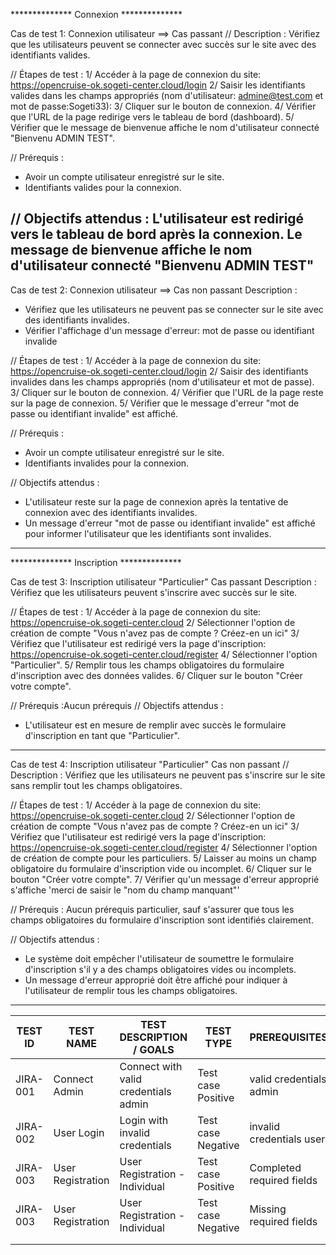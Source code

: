 
************** Connexion **************

Cas de test 1: Connexion utilisateur ==> Cas passant
// Description : Vérifiez que les utilisateurs peuvent se connecter avec succès sur le site avec des identifiants valides.

// Étapes de test :
1/ Accéder à la page de connexion du site: https://opencruise-ok.sogeti-center.cloud/login
2/ Saisir les identifiants valides dans les champs appropriés (nom d'utilisateur: admine@test.com et mot de passe:Sogeti33):
3/ Cliquer sur le bouton de connexion.
4/ Vérifier que l'URL de la page redirige vers le tableau de bord (dashboard).
5/ Vérifier que le message de bienvenue affiche le nom d'utilisateur connecté "Bienvenu ADMIN TEST".

// Prérequis :
- Avoir un compte utilisateur enregistré sur le site.
- Identifiants valides pour la connexion.
  
// Objectifs attendus :
L'utilisateur est redirigé vers le tableau de bord après la connexion.
Le message de bienvenue affiche le nom d'utilisateur connecté "Bienvenu ADMIN TEST"
-------------------------------------------------------------------------------------------------------------------------------------------

Cas de test 2: Connexion utilisateur ==> Cas non passant
Description : 
- Vérifiez que les utilisateurs ne peuvent pas se connecter sur le site avec des identifiants invalides.
- Vérifier l'affichage d'un message d'erreur: mot de passe ou identifiant invalide

// Étapes de test :
1/ Accéder à la page de connexion du site: https://opencruise-ok.sogeti-center.cloud/login
2/ Saisir des identifiants invalides dans les champs appropriés (nom d'utilisateur et mot de passe).
3/ Cliquer sur le bouton de connexion.
4/ Vérifier que l'URL de la page reste sur la page de connexion.
5/ Vérifier que le message d'erreur "mot de passe ou identifiant invalide" est affiché.

// Prérequis :
- Avoir un compte utilisateur enregistré sur le site.
- Identifiants invalides pour la connexion.
  
// Objectifs attendus :
- L'utilisateur reste sur la page de connexion après la tentative de connexion avec des identifiants invalides.
- Un message d'erreur "mot de passe ou identifiant invalide" est affiché pour informer l'utilisateur que les identifiants sont invalides.
-------------------------------------------------------------------------------------------------------------------------------------------

************** Inscription **************

Cas de test 3: Inscription utilisateur "Particulier" Cas passant
Description : Vérifiez que les utilisateurs peuvent s'inscrire avec succès sur le site.

// Étapes de test :
1/ Accéder à la page de connexion du site: https://opencruise-ok.sogeti-center.cloud
2/ Sélectionner l'option de création de compte "Vous n'avez pas de compte ? Créez-en un ici"
3/ Vérifiez que l'utilisateur est redirigé vers la page d'inscription: https://opencruise-ok.sogeti-center.cloud/register
4/ Sélectionner l'option "Particulier".
5/ Remplir tous les champs obligatoires du formulaire d'inscription avec des données valides.
6/ Cliquer sur le bouton "Créer votre compte".

// Prérequis :Aucun prérequis 
// Objectifs attendus :
- L'utilisateur est en mesure de remplir avec succès le formulaire d'inscription en tant que "Particulier".
-------------------------------------------------------------------------------------------------------------------------------------------

Cas de test 4: Inscription utilisateur "Particulier" Cas non passant
// Description : Vérifiez que les utilisateurs ne peuvent pas s'inscrire sur le site sans remplir tout les champs obligatoires.

// Étapes de test :
1/ Accéder à la page de connexion du site: https://opencruise-ok.sogeti-center.cloud
2/ Sélectionner l'option de création de compte "Vous n'avez pas de compte ? Créez-en un ici"
3/ Vérifiez que l'utilisateur est redirigé vers la page d'inscription: https://opencruise-ok.sogeti-center.cloud/register
4/ Sélectionner l'option de création de compte pour les particuliers.
5/ Laisser au moins un champ obligatoire du formulaire d'inscription vide ou incomplet.
6/ Cliquer sur le bouton "Créer votre compte".
7/ Vérifier qu'un message d'erreur approprié s'affiche   'merci de saisir le "nom du champ manquant"'

// Prérequis :
Aucun prérequis particulier, sauf s'assurer que tous les champs obligatoires du formulaire d'inscription sont identifiés clairement.

// Objectifs attendus :
- Le système doit empêcher l'utilisateur de soumettre le formulaire d'inscription s'il y a des champs obligatoires vides ou incomplets.
- Un message d'erreur approprié doit être affiché pour indiquer à l'utilisateur de remplir tous les champs obligatoires.

-------------------------------------------------------------------------------------------------------------------------------------------


| TEST ID  | TEST NAME        | TEST DESCRIPTION / GOALS             | TEST TYPE          | PREREQUISITES            | ASSERTIONS                        |
|----------|---------------   |--------------------------------------|--------------------|--------------------------|-----------------------------------|
| JIRA-001 | Connect Admin    | Connect with valid credentials admin | Test case Positive |valid credentials admin   |User is redirected to the dashboard|
| JIRA-002 | User Login       | Login with invalid credentials       | Test case Negative |invalid credentials user  |Display of an error message        |
| JIRA-003 | User Registration| User Registration - Individual       | Test case Positive |Completed required fields |Successful registration on the site|
| JIRA-003 | User Registration| User Registration - Individual       | Test case Negative |Missing required fields   |Failed registration                |
|          |                  |                                      |                    |                          |                                   |
|          |                  |                                      |                    |                          |                                   |
